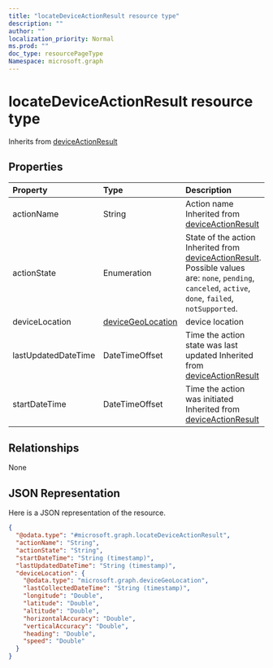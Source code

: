 ```yaml
---
title: "locateDeviceActionResult resource type"
description: ""
author: ""
localization_priority: Normal
ms.prod: ""
doc_type: resourcePageType
Namespace: microsoft.graph
---
```



# locateDeviceActionResult resource type




Inherits from [deviceActionResult](../resources/deviceActionResult.md)

## Properties
|Property|Type|Description|
|:---|:---|:---|
|actionName|String|Action name Inherited from [deviceActionResult](../resources/deviceActionResult.md)|
|actionState|Enumeration|State of the action Inherited from [deviceActionResult](../resources/deviceActionResult.md). Possible values are: `none`, `pending`, `canceled`, `active`, `done`, `failed`, `notSupported`.|
|deviceLocation|[deviceGeoLocation](../resources/deviceGeoLocation.md)|device location|
|lastUpdatedDateTime|DateTimeOffset|Time the action state was last updated Inherited from [deviceActionResult](../resources/deviceActionResult.md)|
|startDateTime|DateTimeOffset|Time the action was initiated Inherited from [deviceActionResult](../resources/deviceActionResult.md)|

## Relationships
None

## JSON Representation
Here is a JSON representation of the resource.
<!-- {
  "blockType": "resource",
  "@odata.type": "microsoft.graph.locateDeviceActionResult"
}
-->
``` json
{
  "@odata.type": "#microsoft.graph.locateDeviceActionResult",
  "actionName": "String",
  "actionState": "String",
  "startDateTime": "String (timestamp)",
  "lastUpdatedDateTime": "String (timestamp)",
  "deviceLocation": {
    "@odata.type": "microsoft.graph.deviceGeoLocation",
    "lastCollectedDateTime": "String (timestamp)",
    "longitude": "Double",
    "latitude": "Double",
    "altitude": "Double",
    "horizontalAccuracy": "Double",
    "verticalAccuracy": "Double",
    "heading": "Double",
    "speed": "Double"
  }
}
```

